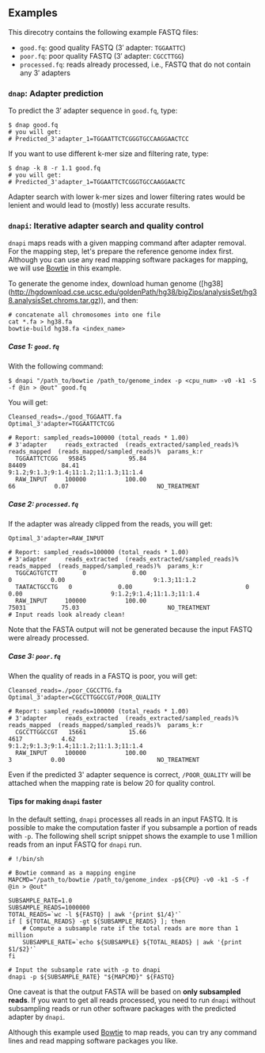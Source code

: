## Examples
This direcotry contains the following example FASTQ files:
* `good.fq`: good quality FASTQ (3′ adapter: `TGGAATTC`)
* `poor.fq`: poor quality FASTQ (3′ adapter: `CGCCTTGG`)
* `processed.fq`: reads already processed, i.e., FASTQ that do not
  contain any 3′ adapters

### `dnap`: Adapter prediction
To predict the 3′ adapter sequence in `good.fq`, type:

```shell
$ dnap good.fq
# you will get:
# Predicted_3'adapter_1=TGGAATTCTCGGGTGCCAAGGAACTCC
```

If you want to use different k-mer size and filtering rate,
type:

```shell
$ dnap -k 8 -r 1.1 good.fq
# you will get:
# Predicted_3'adapter_1=TGGAATTCTCGGGTGCCAAGGAACTC
```

Adapter search with lower k-mer sizes and lower filtering rates would
be lenient and would lead to (mostly) less accurate results.

### `dnapi`: Iterative adapter search and quality control
`dnapi` maps reads with a given mapping command after adapter removal.
For the mapping step, let's prepare the reference genome index first.
Although you can use any read mapping software packages for mapping,
we will use [Bowtie](http://bowtie-bio.sourceforge.net) in this example.

To generate the genome index, download human genome ([hg38]
(http://hgdownload.cse.ucsc.edu/goldenPath/hg38/bigZips/analysisSet/hg38.analysisSet.chroms.tar.gz)),
and then:

```shell
# concatenate all chromosomes into one file
cat *.fa > hg38.fa
bowtie-build hg38.fa <index_name>
```

##### Case 1: `good.fq`
With the following command:

    $ dnapi "/path_to/bowtie /path_to/genome_index -p <cpu_num> -v0 -k1 -S -f @in > @out" good.fq

You will get:

    Cleansed_reads=./good_TGGAATT.fa
    Optimal_3'adapter=TGGAATTCTCGG

    # Report: sampled_reads=100000 (total_reads * 1.00)
    # 3'adapter     reads_extracted  (reads_extracted/sampled_reads)%  reads_mapped  (reads_mapped/sampled_reads)%  params_k:r
      TGGAATTCTCGG   95845            95.84                            84409          84.41                         9:1.2;9:1.3;9:1.4;11:1.2;11:1.3;11:1.4
      RAW_INPUT     100000           100.00                               66           0.07                         NO_TREATMENT

##### Case 2: `processed.fq`
If the adapter was already clipped from the reads, you will get:

    Optimal_3'adapter=RAW_INPUT

    # Report: sampled_reads=100000 (total_reads * 1.00)
    # 3'adapter     reads_extracted  (reads_extracted/sampled_reads)%  reads_mapped  (reads_mapped/sampled_reads)%  params_k:r
      TGGCAGTGTCTT       0             0.00                                0           0.00                         9:1.3;11:1.2
      TAATACTGCCTG	 0             0.00                                0           0.00                         9:1.2;9:1.4;11:1.3;11:1.4
      RAW_INPUT     100000           100.00                            75031          75.03                         NO_TREATMENT
    # Input reads look already clean!

Note that the FASTA output will not be generated because the input
FASTQ were already processed.

##### Case 3: `poor.fq`
When the quality of reads in a FASTQ is poor, you will get:

    Cleansed_reads=./poor_CGCCTTG.fa
    Optimal_3'adapter=CGCCTTGGCCGT/POOR_QUALITY

    # Report: sampled_reads=100000 (total_reads * 1.00)
    # 3'adapter     reads_extracted  (reads_extracted/sampled_reads)%  reads_mapped  (reads_mapped/sampled_reads)%  params_k:r
      CGCCTTGGCCGT   15661            15.66                            4617           4.62                          9:1.2;9:1.3;9:1.4;11:1.2;11:1.3;11:1.4
      RAW_INPUT     100000           100.00                               3           0.00                          NO_TREATMENT

Even if the predicted 3' adapter sequence is correct, `/POOR_QUALITY`
will be attached when the mapping rate is below 20 for quality control.

#### Tips for making `dnapi` faster
In the default setting, `dnapi` processes all reads in an input FASTQ.
It is possible to make the computation faster if you subsample a
portion of reads with `-p`. The following shell script snippet shows
the example to use 1 million reads from an input FASTQ for `dnapi` run.

```shell
# !/bin/sh

# Bowtie command as a mapping engine
MAPCMD="/path_to/bowtie /path_to/genome_index -p${CPU} -v0 -k1 -S -f @in > @out"

SUBSAMPLE_RATE=1.0
SUBSAMPLE_READS=1000000
TOTAL_READS=`wc -l ${FASTQ} | awk '{print $1/4}'`
if [ ${TOTAL_READS} -gt ${SUBSAMPLE_READS} ]; then
    # Compute a subsample rate if the total reads are more than 1 million
    SUBSAMPLE_RATE=`echo ${SUBSAMPLE} ${TOTAL_READS} | awk '{print $1/$2}'`
fi

# Input the subsample rate with -p to dnapi
dnapi -p ${SUBSAMPLE_RATE} "${MAPCMD}" ${FASTQ}
````

One caveat is that the output FASTA will be based on **only subsampled
reads**. If you want to get all reads processed, you need to run
`dnapi` without subsampling reads or run other software packages with
the predicted adapter by `dnapi`.

Although this example used [Bowtie](http://bowtie-bio.sourceforge.net)
to map reads, you can try any command lines and read mapping software
packages you like.
